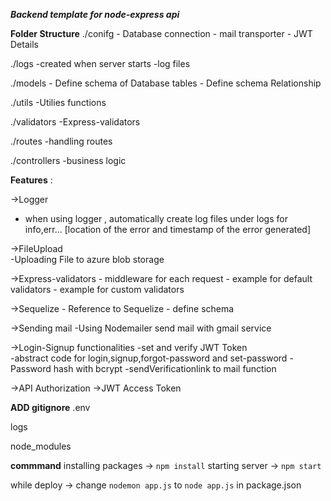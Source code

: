 ***Backend template for node-express api***

**Folder Structure**
./conifg
    - Database connection
    - mail transporter
    - JWT Details

./logs
    -created when server starts
    -log files

./models
    - Define schema of Database tables
    - Define schema Relationship

./utils
    -Utilies functions

./validators
    -Express-validators

./routes
    -handling routes

./controllers
    -business logic



**Features** :

->Logger   
   - when using logger , automatically create log files under logs for info,err...
        [location of the error and timestamp of the error generated]

->FileUpload  
    -Uploading File  to azure blob storage 

->Express-validators 
    - middleware for each request
    - example for default validators
    - example for custom validators

->Sequelize 
    - Reference to Sequelize 
    - define schema

->Sending mail 
    -Using Nodemailer send mail with gmail service

->Login-Signup functionalities 
    -set and verify JWT Token  
    -abstract code for login,signup,forgot-password and set-password
    -Password hash with bcrypt
    -sendVerificationlink to mail function 

->API Authorization 
    ->JWT Access Token


**ADD gitignore**
.env 

logs

node_modules

**commmand**
installing packages -> `npm install`
starting server -> `npm start`

while deploy -> change `nodemon app.js` to `node app.js` in package.json 